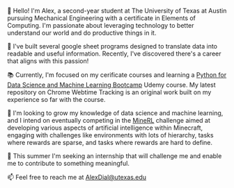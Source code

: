 👋 Hello! I'm Alex, a second-year student at The University of Texas at Austin pursuing Mechanical Engineering with a certificate in Elements of Computing. I'm passionate about leveraging technology to better understand our world and do productive things in it.

💼 I've built several google sheet programs designed to translate data into readable and useful information. Recently, I've discovered there's a career that aligns with this passion!

📚 Currently, I'm focused on my cerificate courses and learning a [Python for Data Science and Machine Learning Bootcamp](https://www.udemy.com/course/python-for-data-science-and-machine-learning-bootcamp/) Udemy course. My latest repository on Chrome Webtime Tracking is an original work built on my experience so far with the course.

🌱 I'm looking to grow my knowledge of data science and machine learning, and I intend on eventually competing in the [MineRL](https://minerl.io/diamond/) challenge aimed at developing various aspects of artificial intelligence within Minecraft, engaging with challenges like environments with lots of hierarchy, tasks where rewards are sparse, and tasks where rewards are hard to define.

👀 This summer I'm seeking an internship that will challenge me and enable me to contribute to something meaningful.

📫 Feel free to reach me at AlexDial@utexas.edu
